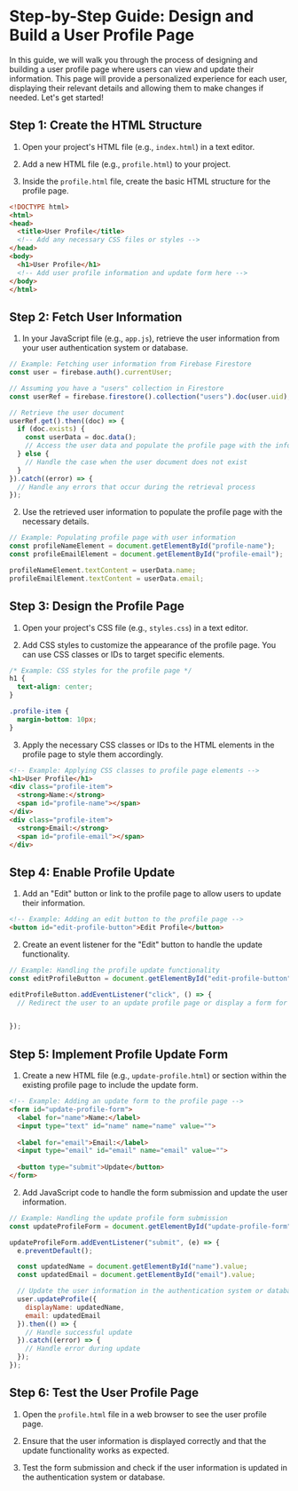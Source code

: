 # Step-by-Step Guide: Design and Build a User Profile Page

In this guide, we will walk you through the process of designing and building a user profile page where users can view and update their information. This page will provide a personalized experience for each user, displaying their relevant details and allowing them to make changes if needed. Let's get started!

## Step 1: Create the HTML Structure

1. Open your project's HTML file (e.g., `index.html`) in a text editor.

2. Add a new HTML file (e.g., `profile.html`) to your project.

3. Inside the `profile.html` file, create the basic HTML structure for the profile page.

```html
<!DOCTYPE html>
<html>
<head>
  <title>User Profile</title>
  <!-- Add any necessary CSS files or styles -->
</head>
<body>
  <h1>User Profile</h1>
  <!-- Add user profile information and update form here -->
</body>
</html>
```

## Step 2: Fetch User Information

1. In your JavaScript file (e.g., `app.js`), retrieve the user information from your user authentication system or database.

```javascript
// Example: Fetching user information from Firebase Firestore
const user = firebase.auth().currentUser;

// Assuming you have a "users" collection in Firestore
const userRef = firebase.firestore().collection("users").doc(user.uid);

// Retrieve the user document
userRef.get().then((doc) => {
  if (doc.exists) {
    const userData = doc.data();
    // Access the user data and populate the profile page with the information
  } else {
    // Handle the case when the user document does not exist
  }
}).catch((error) => {
  // Handle any errors that occur during the retrieval process
});
```

2. Use the retrieved user information to populate the profile page with the necessary details.

```javascript
// Example: Populating profile page with user information
const profileNameElement = document.getElementById("profile-name");
const profileEmailElement = document.getElementById("profile-email");

profileNameElement.textContent = userData.name;
profileEmailElement.textContent = userData.email;
```

## Step 3: Design the Profile Page

1. Open your project's CSS file (e.g., `styles.css`) in a text editor.

2. Add CSS styles to customize the appearance of the profile page. You can use CSS classes or IDs to target specific elements.

```css
/* Example: CSS styles for the profile page */
h1 {
  text-align: center;
}

.profile-item {
  margin-bottom: 10px;
}
```

3. Apply the necessary CSS classes or IDs to the HTML elements in the profile page to style them accordingly.

```html
<!-- Example: Applying CSS classes to profile page elements -->
<h1>User Profile</h1>
<div class="profile-item">
  <strong>Name:</strong>
  <span id="profile-name"></span>
</div>
<div class="profile-item">
  <strong>Email:</strong>
  <span id="profile-email"></span>
</div>
```

## Step 4: Enable Profile Update

1. Add an "Edit" button or link to the profile page to allow users to update their information.

```html
<!-- Example: Adding an edit button to the profile page -->
<button id="edit-profile-button">Edit Profile</button>
```

2. Create an event listener for the "Edit" button to handle the update functionality.

```javascript
// Example: Handling the profile update functionality
const editProfileButton = document.getElementById("edit-profile-button");

editProfileButton.addEventListener("click", () => {
  // Redirect the user to an update profile page or display a form for editing


});
```

## Step 5: Implement Profile Update Form

1. Create a new HTML file (e.g., `update-profile.html`) or section within the existing profile page to include the update form.

```html
<!-- Example: Adding an update form to the profile page -->
<form id="update-profile-form">
  <label for="name">Name:</label>
  <input type="text" id="name" name="name" value="">
  
  <label for="email">Email:</label>
  <input type="email" id="email" name="email" value="">
  
  <button type="submit">Update</button>
</form>
```

2. Add JavaScript code to handle the form submission and update the user information.

```javascript
// Example: Handling the update profile form submission
const updateProfileForm = document.getElementById("update-profile-form");

updateProfileForm.addEventListener("submit", (e) => {
  e.preventDefault();

  const updatedName = document.getElementById("name").value;
  const updatedEmail = document.getElementById("email").value;

  // Update the user information in the authentication system or database
  user.updateProfile({
    displayName: updatedName,
    email: updatedEmail
  }).then(() => {
    // Handle successful update
  }).catch((error) => {
    // Handle error during update
  });
});
```

## Step 6: Test the User Profile Page

1. Open the `profile.html` file in a web browser to see the user profile page.

2. Ensure that the user information is displayed correctly and that the update functionality works as expected.

3. Test the form submission and check if the user information is updated in the authentication system or database.

